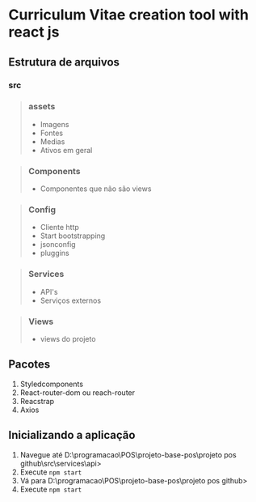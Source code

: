 # Curriculum Vitae creation tool with react js

## Estrutura de arquivos
 ### src 
 > ### assets   
 > - Imagens
 > - Fontes
 > - Medias
 > - Ativos em geral

 > ### Components
 > - Componentes que não são views

 > ### Config
 > - Cliente http
 > - Start bootstrapping
 > - jsonconfig
 > - pluggins

 > ### Services
 > - API's
 > - Serviços externos

 > ### Views
 > - views do projeto

## Pacotes
1. Styledcomponents
2. React-router-dom ou reach-router
3. Reacstrap
4. Axios


## Inicializando a aplicação

1. Navegue até D:\programacao\POS\projeto-base-pos\projeto pos github\src\services\api>
2. Execute `npm start`
3. Vá para D:\programacao\POS\projeto-base-pos\projeto pos github>
4. Execute `npm start`
